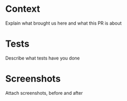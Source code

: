 # Context

Explain what brought us here and what this PR is about

# Tests

Describe what tests have you done

# Screenshots

Attach screenshots, before and after